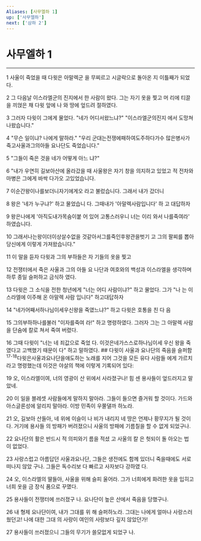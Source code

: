 ```yaml
---
Aliases: [사무엘하 1]
up: ['사무엘하']
next: ['삼하 2']
---
```

# 사무엘하 1

***


1 사울이 죽었을 때 다윗은 아말렉군 을 무찌르고 시글락으로 돌아온 지 이틀째가 되었다. 

2 그 다음날 이스라엘군의 진지에서 한 사람이 왔다. 그는 자기 옷을 찢고 머 리에 티끌을 끼얹은 채 다윗 앞에 나 와 땅에 엎드려 절하였다. 

3 그러자 다윗이 그에게 물었다. "네가 어디서왔느냐?" "이스라엘군의진지 에서 도망쳐 나왔습니다." 

4 "무슨 일이냐? 나에게 말하라." "우리 군대는전쟁에패하여도주하다가수 많은병사가죽고사울과그의아들 요나단도 죽었습니다." 

5 "그들이 죽은 것을 네가 어떻게 아느 냐?" 

6 "내가 우연히 길보아산에 올라갔을 때 사울왕은 자기 창을 의지하고 있었고 적 전차와 마병은 그에게 바싹 다가오 고있었습니다. 

7 이순간왕이나를보더니자기에게오 라고 불렀습니다. 그래서 내가 갔더니 

8 왕은 '네가 누구냐?' 하고 물었습니 다. 그때내가 '아말렉사람입니다' 하 고 대답하자 

9 왕은나에게 '아직도내가목숨이붙 어 있어 고통스러우니 너는 이리 와서 나를죽여라' 하였습니다. 

10 그래서나는왕이더이상살수없을 것같아서그를죽인후왕관을벗기 고 그의 팔찌를 뽑아 당신에게 이렇게 가져왔습니다." 

11 이 말을 듣자 다윗과 그의 부하들은 자 기들의 옷을 찢고 

12 전쟁터에서 죽은 사울과 그의 아들 요 나단과 여호와의 백성과 이스라엘을 생각하며 하루 종일 슬퍼하고 금식하 였다. 

13 다윗은 그 소식을 전한 청년에게 "너는 어디 사람이냐?" 하고 물었다. 그가 "나 는 이스라엘에 이주해 온 아말렉 사람 입니다" 하고대답하자 

14 "네가어째서하나님이세우신왕을 죽였느냐?" 하고 다윗은 호통을 친 다 음 

15 그의부하하나를불러 "이자를죽여 라!" 하고 명령하였다. 그러자 그는 그 아말렉 사람을 단숨에 칼로 쳐서 죽여 버렸다. 

16 그때 다윗이 "너는 네 죄값으로 죽었 다. 이것은네가스스로하나님이세 우신 왕을 죽였다고 고백했기 때문이 다" 하고 말하였다. ## 다윗이 사울과 요나단의 죽음을 슬퍼함 <sup class="versenum">17-18</sup>다윗은사울과요나단을애도하는 노래를 지어 그것을 모든 유다 사람들 에게 가르치라고 명령했는데 이것은 야살의 책에 이렇게 기록되어 있다: 

19 오, 이스라엘이여, 너의 영광이 산 위에서 사라졌구나! 힘 센 용사들이 엎드러지고 말았네. 

20 이 일을 블레셋 사람들에게 말하지 말아라. 그들이 들으면 즐거워 할 것이다. 가드와 아스글론성에 알리지 말아라. 이방 민족이 우쭐댈까 하노라. 

21 오, 길보아 산들아, 네 위에 이슬이 나 비가 내리지 네 땅은 언제나 황무지가 될 것이다. 거기에 용사들 의 방패가 버려졌으니 사울의 방패에 기름칠을 할 수 없게 되었구나. 

22 요나단의 활은 반드시 적 의피와기 름을 적셨 고 사울의 칼 은 헛되이 돌 아오는 법 이 없었다. 

23 사랑스럽고 아름답던 사울과요나단, 그들은 생전에도 함께 있더니 죽을때에도 서로 떠나지 않았 구나. 그들은 독수리보 다 빠르고 사자보다 강하였 다. 

24 오, 이스라엘의 딸들아, 사울을 위해 슬피 울어라. 그가 너희에게 화려한 옷을 입히고 너희 옷을 금 장식 품으로 꾸몄다. 

25 용사들이 전쟁터에 쓰러졌구 나. 요나단이 높은 산에서 죽음을 당했구나. 

26 내 형제 요나단이여, 내가 그대를 위 해 슬퍼하노라. 그대는 나에게 얼마나 사랑스러 웠던고! 나에 대한 그대 의 사랑이 여인의 사랑보다 깊지 않았던가! 

27 용사들이 쓰러졌으니 그들의 무기가 쓸모없게 되었구 나.
